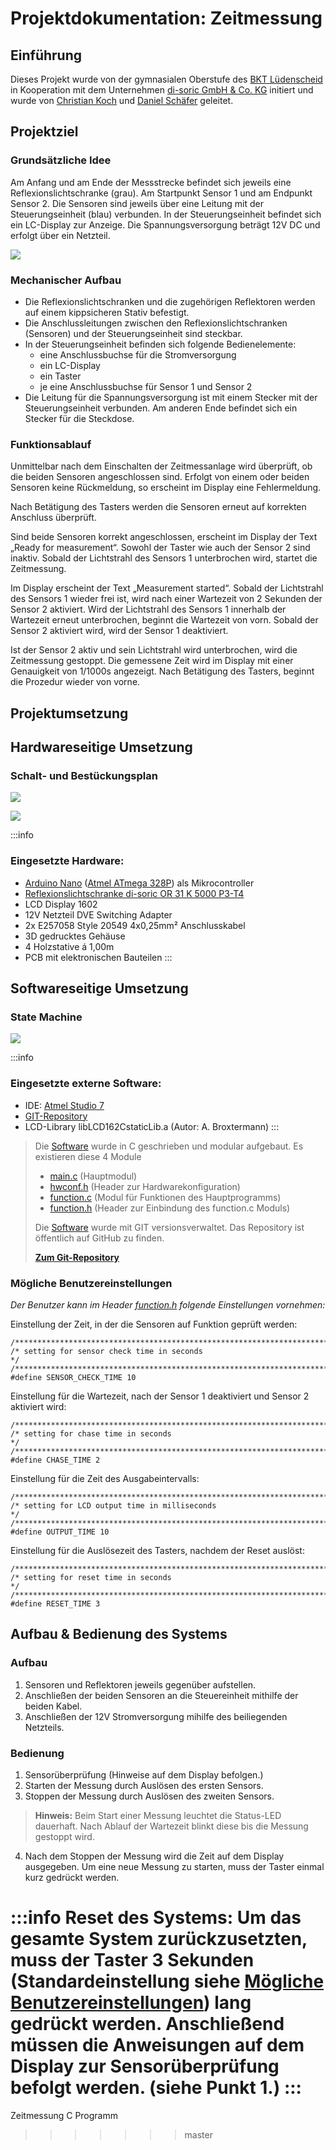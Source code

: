 
# Projektdokumentation: Zeitmessung

## Einführung

Dieses Projekt wurde von der gymnasialen Oberstufe des [BKT Lüdenscheid](http://www.bkt-luedenscheid.de) in Kooperation mit dem Unternehmen [di-soric GmbH & Co. KG](https://www.di-soric.com) initiert und wurde von [Christian Koch](https://github.com/KochChristian) und [Daniel Schäfer](https://github.com/schaeferservices) geleitet.

## Projektziel

### Grundsätzliche Idee
Am Anfang und am Ende der Messstrecke befindet sich 
jeweils eine Reflexionslichtschranke (grau). 
Am Startpunkt Sensor 1 und am Endpunkt Sensor 2. 
Die Sensoren sind jeweils über eine Leitung mit der Steuerungseinheit (blau) verbunden. 
In der Steuerungseinheit befindet sich ein LC-Display zur Anzeige. 
Die Spannungsversorgung beträgt 12V DC und erfolgt über ein Netzteil.

![](https://i.imgur.com/img2CE0.png)



### Mechanischer Aufbau
* Die Reflexionslichtschranken und die zugehörigen Reflektoren werden auf einem kippsicheren Stativ befestigt.
* Die Anschlussleitungen zwischen den Reflexionslichtschranken (Sensoren) und der Steuerungseinheit sind steckbar.
* In der Steuerungseinheit befinden sich folgende Bedienelemente:
    * eine Anschlussbuchse für die Stromversorgung
    * ein LC-Display
    * ein Taster
    * je eine Anschlussbuchse für Sensor 1 und Sensor 2
* Die Leitung für die Spannungsversorgung ist mit einem Stecker mit der Steuerungseinheit verbunden. Am anderen Ende befindet sich ein Stecker für die Steckdose.

### Funktionsablauf

Unmittelbar nach dem Einschalten der Zeitmessanlage wird überprüft, ob die beiden Sensoren angeschlossen sind.
Erfolgt von einem oder beiden Sensoren keine Rückmeldung, so erscheint im Display eine Fehlermeldung. 

Nach Betätigung des Tasters werden die Sensoren erneut auf korrekten Anschluss überprüft.

Sind beide Sensoren korrekt angeschlossen, erscheint im Display der Text „Ready for measurement“. Sowohl der Taster wie auch der Sensor 2 sind inaktiv. Sobald der Lichtstrahl des Sensors 1 unterbrochen wird, startet die Zeitmessung. 

Im Display erscheint der Text „Measurement started“.
Sobald der Lichtstrahl des Sensors 1 wieder frei ist, wird nach einer Wartezeit von 2 Sekunden der Sensor 2 aktiviert. 
Wird der Lichtstrahl des Sensors 1 innerhalb der Wartezeit erneut
unterbrochen, beginnt die Wartezeit von vorn. Sobald der Sensor 2 aktiviert wird, wird der Sensor 1 deaktiviert.

Ist der Sensor 2 aktiv und sein Lichtstrahl wird unterbrochen, wird die Zeitmessung gestoppt.
Die gemessene Zeit wird im Display mit einer Genauigkeit von 1/1000s angezeigt. Nach Betätigung des Tasters, beginnt die Prozedur wieder von vorne.

## Projektumsetzung

## Hardwareseitige Umsetzung

### Schalt- und Bestückungsplan
![](https://i.imgur.com/ZtKvsCr.png)

![](https://i.imgur.com/pU1pbBh.png)

:::info
### Eingesetzte Hardware:
- [Arduino Nano](https://store.arduino.cc/arduino-nano) ([Atmel ATmega 328P](https://www.microchip.com/wwwproducts/en/ATmega328P)) als Mikrocontroller
- [Reflexionslichtschranke di-soric OR 31 K 5000 P3-T4](https://www.di-soric.com/de/OR-31-K-5000-P3-T4-37530.html)
- LCD Display 1602
- 12V Netzteil DVE Switching Adapter
- 2x E257058 Style 20549 4x0,25mm² Anschlusskabel
- 3D gedrucktes Gehäuse
- 4 Holzstative á 1,00m
- PCB mit elektronischen Bauteilen
:::

## Softwareseitige Umsetzung

### State Machine
![](https://i.imgur.com/j070Ehj.png)

:::info
### Eingesetzte externe Software:
- IDE: [Atmel Studio 7](https://www.microchip.com/mplab/avr-support/atmel-studio-7)
- [GIT-Repository](https://github.com/schaeferservices)
- LCD-Library libLCD162CstaticLib.a (Autor: A. Broxtermann)
:::

> Die [Software](https://github.com/schaeferservices/Zeitmessung) wurde in C geschrieben und modular aufgebaut. 
> Es existieren diese 4 Module 
> - [main.c](https://github.com/schaeferservices/Zeitmessung/blob/master/2019-01-14_Zeitmessung/main.c) (Hauptmodul)
> - [hwconf.h](https://github.com/schaeferservices/Zeitmessung/blob/master/2019-01-14_Zeitmessung/hwconf.h) (Header zur Hardwarekonfiguration)
> - [function.c](https://github.com/schaeferservices/Zeitmessung/blob/master/2019-01-14_Zeitmessung/function.c) (Modul für Funktionen des Hauptprogramms)
> - [function.h](https://github.com/schaeferservices/Zeitmessung/blob/master/2019-01-14_Zeitmessung/function.h) (Header zur Einbindung des function.c Moduls)
> 
> Die [Software](https://github.com/schaeferservices/Zeitmessung) wurde mit GIT versionsverwaltet. 
> Das Repository ist öffentlich auf GitHub zu finden.
> 
> **[Zum Git-Repository](https://github.com/schaeferservices/Zeitmessung)**

### Mögliche Benutzereinstellungen

*Der Benutzer kann im Header [function.h](https://github.com/schaeferservices/Zeitmessung/blob/master/2019-01-14_Zeitmessung/function.h) folgende Einstellungen vornehmen:*

Einstellung der Zeit, in der die Sensoren auf Funktion geprüft werden:
```csharp=
/************************************************************************/
/* setting for sensor check time in seconds                             */
/************************************************************************/
#define SENSOR_CHECK_TIME 10
```

Einstellung für die Wartezeit, nach der Sensor 1 deaktiviert und Sensor 2 aktiviert wird:
```csharp=
/************************************************************************/
/* setting for chase time in seconds                                    */
/************************************************************************/
#define CHASE_TIME 2
```

Einstellung für die Zeit des Ausgabeintervalls:
```csharp=
/************************************************************************/
/* setting for LCD output time in milliseconds                          */
/************************************************************************/
#define OUTPUT_TIME 10
```

Einstellung für die Auslösezeit des Tasters, nachdem der Reset auslöst:
```csharp=
/************************************************************************/
/* setting for reset time in seconds                                    */
/************************************************************************/
#define RESET_TIME 3
```

## Aufbau & Bedienung des Systems

### Aufbau


1. Sensoren und Reflektoren jeweils gegenüber aufstellen.
2. Anschließen der beiden Sensoren an die Steuereinheit mithilfe der beiden Kabel.
3. Anschließen der 12V Stromversorgung mihilfe des beiliegenden Netzteils.

### Bedienung

1. Sensorüberprüfung (Hinweise auf dem Display befolgen.)
2. Starten der Messung durch Auslösen des ersten Sensors.
3. Stoppen der Messung durch Auslösen des zweiten Sensors.

> **Hinweis:**
> Beim Start einer Messung leuchtet die Status-LED dauerhaft.
> Nach Ablauf der Wartezeit blinkt diese bis die Messung gestoppt wird.

4. Nach dem Stoppen der Messung wird die Zeit auf dem Display ausgegeben. Um eine neue Messung zu starten, muss der Taster einmal kurz gedrückt werden.

:::info
**Reset des Systems:**
Um das gesamte System zurückzusetzten, muss der Taster 3 Sekunden (Standardeinstellung siehe [Mögliche Benutzereinstellungen](#M%C3%B6gliche-Benutzereinstellungen)) lang gedrückt werden. Anschließend müssen die Anweisungen auf dem Display zur Sensorüberprüfung befolgt werden. (siehe Punkt 1.)
:::
=======
Zeitmessung C Programm
>>>>>>> master
